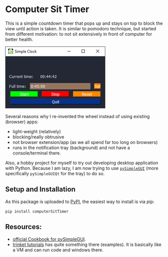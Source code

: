 # Computer Sit Timer
This is a simple countdown timer that pops up 
and stays on top to block the view until action is taken.
It is similar to pomodoro technique,
but started from different motivation:
to not sit extensively in front of computer for better health.

![](./misc/screenshot.png)

Several reasons why I re-invented the wheel instead of using existing (browser) apps:
- light-weight (relatively)
- blocking/really obtrusive
- not browser extension/app (as we all spend far too long on browsers)
- runs in the notification tray (background) and not have a console/terminal there.

Also, a hobby project for myself to try out developing desktop application with Python.
Because I am lazy, I am now trying to use [`pySimpleGUI`]
(more specifically `pySimpleGUIQt` for the tray)
to do so.

## Setup and Installation
As this package is uploaded to [PyPI], the easiest way to install is via pip:
```
pip install computerSitTimer
```


## Resources:
 - [official Cookbook for pySimpleGUI](https://pysimplegui.readthedocs.io/en/latest/cookbook/).
 - [trinket tutorials](https://pysimplegui.trinket.io/demo-programs#/demo-programs/multi-threaded-work)
   has quite something there (examples).
   It is basically like a VM and can run code and windows there.
   
<!-- Links -->
[PyPI]: https://pypi.org/project/computerSitTimer/
[`pySimpleGUI`]: https://pysimplegui.readthedocs.io/
